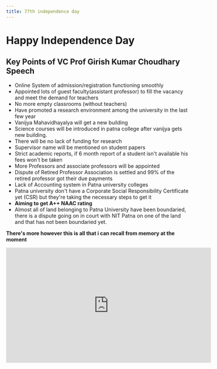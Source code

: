 ```yaml
---
title: 77th independence day
---
```


# Happy Independence Day

## Key Points of VC Prof Girish Kumar Choudhary Speech
- Online System of admission/registration functioning smoothly
- Appointed lots of guest faculty(assistant professor) to fill the vacancy and meet the demand for teachers
- No more empty classrooms (without teachers)
- Have promoted a research environment among the university in the last few year
- Vanijya Mahavidhayalya will get a new building
- Science courses will be introduced in patna college after vanijya gets new building.
- There will be no lack of funding for research
- Supervisor name will be mentioned on student papers
- Strict academic reports, if 6 month report of a student isn't available his fees won't be taken
- More Professors and associate professors will be appointed
- Dispute of Retired Professor Association is settled and 99% of the retired professor got their due payments
- Lack of Accounting system in Patna university colleges
- Patna university don't have a Corporate Social Responsibility Certificate yet (CSR) but they're taking the necessary steps to get it
- **Aiming to get A++ NAAC rating**
- Almost all of land belonging to Patna University have been boundaried, there is a dispute going on in court with NIT Patna on one of the land and that has not been boundaried  yet.

**There's more however this is all that i can recall from memory at the moment**  


<div class="video-container">
    <iframe width="560" height="315" src="https://www.youtube.com/embed/h3dmj422f6o" frameborder="0" allow="accelerometer; autoplay; clipboard-write; encrypted-media; gyroscope; picture-in-picture; web-share" allowfullscreen></iframe>
</div>


